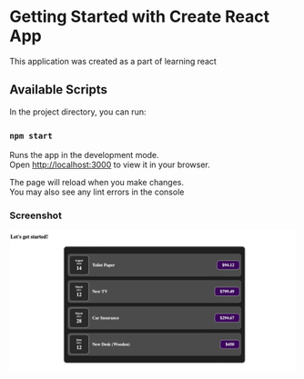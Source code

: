 # Getting Started with Create React App

This application was created as a part of learning react

## Available Scripts

In the project directory, you can run:

### `npm start`

Runs the app in the development mode.\
Open [http://localhost:3000](http://localhost:3000) to view it in your browser.

The page will reload when you make changes.\
You may also see any lint errors in the console

### Screenshot

![ExpenseItem](./assets/ExpenseItem.png)
